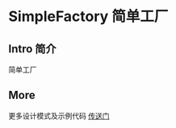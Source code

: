 ﻿# SimpleFactory 简单工厂

## Intro 简介

简单工厂

## More

更多设计模式及示例代码 [传送门](https://github.com/WeihanLi/DesignPatterns)